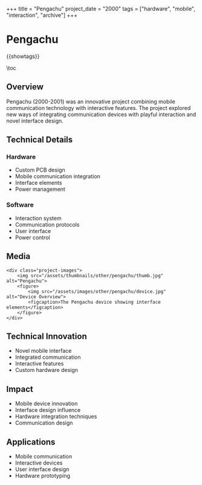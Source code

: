 +++
title = "Pengachu"
project_date = "2000"
tags = ["hardware", "mobile", "interaction", "archive"]
+++

# Pengachu

{{showtags}}

\toc

## Overview

Pengachu (2000-2001) was an innovative project combining mobile communication technology with interactive features. The project explored new ways of integrating communication devices with playful interaction and novel interface design.

## Technical Details

### Hardware
* Custom PCB design
* Mobile communication integration
* Interface elements
* Power management

### Software
* Interaction system
* Communication protocols
* User interface
* Power control

## Media

~~~
<div class="project-images">
    <img src="/assets/thumbnails/other/pengachu/thumb.jpg" alt="Pengachu">
    <figure>
        <img src="/assets/images/other/pengachu/device.jpg" alt="Device Overview">
        <figcaption>The Pengachu device showing interface elements</figcaption>
    </figure>
</div>
~~~

## Technical Innovation

* Novel mobile interface
* Integrated communication
* Interactive features
* Custom hardware design

## Impact

* Mobile device innovation
* Interface design influence
* Hardware integration techniques
* Communication design

## Applications

* Mobile communication
* Interactive devices
* User interface design
* Hardware prototyping